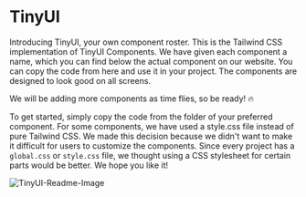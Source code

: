 # TinyUI

Introducing TinyUI, your own component roster. This is the Tailwind CSS implementation of TinyUI Components. We have given each component a name, which you can find below the actual component on our website. You can copy the code from here and use it in your project. The components are designed to look good on all screens.

We will be adding more components as time flies, so be ready! 🔥

To get started, simply copy the code from the folder of your preferred component. For some components, we have used a style.css file instead of pure Tailwind CSS. We made this decision because we didn't want to make it difficult for users to customize the components. Since every project has a `global.css` or `style.css` file, we thought using a CSS stylesheet for certain parts would be better. We hope you like it!

![TinyUI-Readme-Image](https://github.com/movevirtual/TinyUI-Components/assets/136367781/a14dab6d-a3c6-4441-8526-960d043ea2bc)

